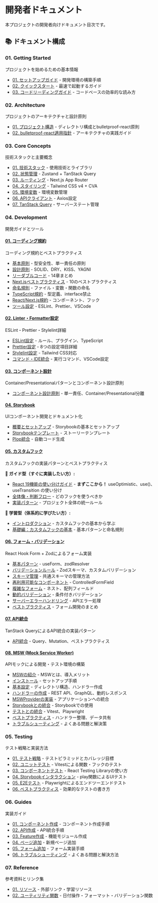 # 開発者ドキュメント

本プロジェクトの開発者向けドキュメント目次です。

## 📚 ドキュメント構成

### 01. Getting Started

プロジェクトを始めるための基本情報

- [01. セットアップガイド](./01-getting-started/01-setup.md) - 開発環境の構築手順
- [02. クイックスタート](./01-getting-started/02-quick-start.md) - 最速で起動するガイド
- [03. コードリーディングガイド](./01-getting-started/03-code-reading-guide.md) - コードベースの効率的な読み方

### 02. Architecture

プロジェクトのアーキテクチャと設計原則

- [01. プロジェクト構造](./02-architecture/01-project-structure.md) - ディレクトリ構成とbulletproof-react原則
- [02. bulletproof-react適用指針](./02-architecture/02-bulletproof-react.md) - アーキテクチャの実践ガイド

### 03. Core Concepts

技術スタックと主要概念

- [01. 技術スタック](./03-core-concepts/01-tech-stack.md) - 使用技術とライブラリ
- [02. 状態管理](./03-core-concepts/02-state-management.md) - Zustand + TanStack Query
- [03. ルーティング](./03-core-concepts/03-routing.md) - Next.js App Router
- [04. スタイリング](./03-core-concepts/04-styling.md) - Tailwind CSS v4 + CVA
- [05. 環境変数](./03-core-concepts/05-environment-variables.md) - 環境変数管理
- [06. APIクライアント](./03-core-concepts/06-api-client.md) - Axios設定
- [07. TanStack Query](./03-core-concepts/07-tanstack-query.md) - サーバーステート管理

### 04. Development

開発ガイドとツール

#### [01. コーディング規約](./04-development/01-coding-standards/)

コーディング規約とベストプラクティス

- [基本原則](./04-development/01-coding-standards/01-basic-principles.md) - 型安全性、単一責任の原則
- [設計原則](./04-development/01-coding-standards/02-design-principles.md) - SOLID、DRY、KISS、YAGNI
- [リーダブルコード](./04-development/01-coding-standards/03-readable-code.md) - 14章まとめ
- [Next.jsベストプラクティス](./04-development/01-coding-standards/04-nextjs-best-practices.md) - 10のベストプラクティス
- [命名規則](./04-development/01-coding-standards/05-naming-conventions.md) - ファイル・変数・関数の命名
- [TypeScript規約](./04-development/01-coding-standards/06-typescript-rules.md) - 型定義、interface禁止
- [React/Next.js規約](./04-development/01-coding-standards/07-react-nextjs-rules.md) - コンポーネント、フック
- [ツール設定](./04-development/01-coding-standards/08-tools-setup.md) - ESLint、Prettier、VSCode

#### [02. Linter・Formatter設定](./04-development/02-linter-formatter/)

ESLint・Prettier・Stylelint詳細

- [ESLint設定](./04-development/02-linter-formatter/01-eslint.md) - ルール、プラグイン、TypeScript
- [Prettier設定](./04-development/02-linter-formatter/02-prettier.md) - 8つの設定項目詳細
- [Stylelint設定](./04-development/02-linter-formatter/03-stylelint.md) - Tailwind CSS対応
- [コマンド・IDE統合](./04-development/02-linter-formatter/04-commands-ide.md) - 実行コマンド、VSCode設定

#### [03. コンポーネント設計](./04-development/03-component-design/)

Container/Presentationalパターンとコンポーネント設計原則

- [コンポーネント設計原則](./04-development/03-component-design/index.md) - 単一責任、Container/Presentational分離

#### [04. Storybook](./04-development/04-storybook/)

UIコンポーネント開発とドキュメント化

- [概要とセットアップ](./04-development/04-storybook/01-overview.md) - Storybookの基本とセットアップ
- [Storybookテンプレート](./04-development/04-storybook/04-templates.md) - ストーリーテンプレート
- [Plop統合](./04-development/04-storybook/05-plop-integration.md) - 自動コード生成

#### [05. カスタムフック](./04-development/05-custom-hooks/)

カスタムフックの実装パターンとベストプラクティス

**🎯 ガイド型（すぐに実装したい方）:**

- [React 19機能の使い分けガイド](./04-development/05-custom-hooks/guides/01-decision-guide/) - **まずここから！** useOptimistic、use()、useTransition の使い分け
- [全体像・判断フロー](./04-development/05-custom-hooks/guides/02-overview/) - どのフックを使うべきか
- [実装パターン](./04-development/05-custom-hooks/guides/03-patterns/) - プロジェクト全体の統一ルール

**📘 学習型（体系的に学びたい方）:**

- [イントロダクション](./04-development/05-custom-hooks/learning/01-introduction.md) - カスタムフックの基本から学ぶ
- [基礎編：カスタムフックの基本](./04-development/05-custom-hooks/learning/02-basics.md) - 基本パターンと命名規則

#### [06. フォーム・バリデーション](./04-development/06-forms-validation/)

React Hook Form + Zodによるフォーム実装

- [基本パターン](./04-development/06-forms-validation/01-basic-patterns.md) - useForm、zodResolver
- [バリデーションルール](./04-development/06-forms-validation/02-validation-rules.md) - Zodスキーマ、カスタムバリデーション
- [スキーマ管理](./04-development/06-forms-validation/03-schema-management.md) - 共通スキーマの管理方法
- [再利用可能なコンポーネント](./04-development/06-forms-validation/04-reusable-components.md) - ControlledFormField
- [複雑なフォーム](./04-development/06-forms-validation/05-complex-forms.md) - ネスト、配列フィールド
- [動的バリデーション](./04-development/06-forms-validation/06-dynamic-validation.md) - 条件付きバリデーション
- [サーバーエラーハンドリング](./04-development/06-forms-validation/07-server-errors.md) - APIエラー処理
- [ベストプラクティス](./04-development/06-forms-validation/08-best-practices.md) - フォーム開発のまとめ

#### [07. API統合](./04-development/07-api-integration/)

TanStack QueryによるAPI統合の実装パターン

- [API統合](./04-development/07-api-integration/index.md) - Query、Mutation、ベストプラクティス

#### [08. MSW (Mock Service Worker)](./04-development/08-msw/)

APIモックによる開発・テスト環境の構築

- [MSWの紹介](./04-development/08-msw/01-introduction.md) - MSWとは、導入メリット
- [インストール](./04-development/08-msw/02-installation.md) - セットアップ手順
- [基本設定](./04-development/08-msw/03-basic-configuration.md) - ディレクトリ構造、ハンドラー作成
- [ハンドラーの作成](./04-development/08-msw/04-creating-handlers.md) - REST API、GraphQL、動的レスポンス
- [MSWProviderの実装](./04-development/08-msw/05-msw-provider.md) - アプリケーションへの統合
- [Storybookとの統合](./04-development/08-msw/06-storybook-integration.md) - Storybookでの使用
- [テストとの統合](./04-development/08-msw/07-testing-integration.md) - Vitest、Playwright
- [ベストプラクティス](./04-development/08-msw/08-best-practices.md) - ハンドラー整理、データ共有
- [トラブルシューティング](./04-development/08-msw/09-troubleshooting.md) - よくある問題と解決策

### 05. Testing

テスト戦略と実装方法

- [01. テスト戦略](./05-testing/01-testing-strategy.md) - テストピラミッドとカバレッジ目標
- [02. ユニットテスト](./05-testing/02-unit-testing.md) - Vitestによる関数・フックのテスト
- [03. コンポーネントテスト](./05-testing/03-component-testing.md) - React Testing Libraryの使い方
- [04. Storybookインタラクション](./05-testing/04-storybook-interaction.md) - play関数によるUIテスト
- [05. E2Eテスト](./05-testing/05-e2e-testing.md) - Playwrightによるエンドツーエンドテスト
- [06. ベストプラクティス](./05-testing/06-best-practices.md) - 効果的なテストの書き方

### 06. Guides

実装ガイド

- [01. コンポーネント作成](./06-guides/01-create-component.md) - コンポーネント作成手順
- [02. API作成](./06-guides/02-create-api.md) - API統合手順
- [03. Feature作成](./06-guides/03-create-feature.md) - 機能モジュール作成
- [04. ページ追加](./06-guides/04-add-page.md) - 新規ページ追加
- [05. フォーム追加](./06-guides/05-add-form.md) - フォーム実装手順
- [06. トラブルシューティング](./06-guides/06-troubleshooting.md) - よくある問題と解決方法

### 07. Reference

参考資料とリンク集

- [01. リソース](./07-reference/01-resources.md) - 外部リンク・学習リソース
- [02. ユーティリティ関数](./07-reference/02-utils.md) - 日付操作・フォーマット・バリデーション関数
